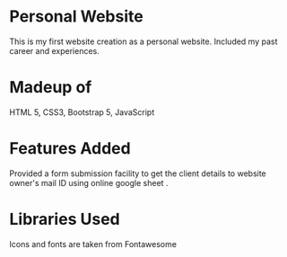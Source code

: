 # Personal Website
 This is my first website creation as a personal website. Included my past career and experiences.

# Madeup of

HTML 5, CSS3, Bootstrap 5, JavaScript

# Features Added

Provided a form submission facility to get the client details to website owner's mail ID using online google sheet .

# Libraries Used

Icons and fonts are taken from Fontawesome